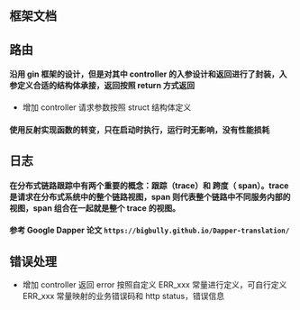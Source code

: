 ## 框架文档

## 路由

#### 沿用 gin 框架的设计，但是对其中 controller 的入参设计和返回进行了封装，入参定义合适的结构体承接，返回按照 return 方式返回

* 增加 controller 请求参数按照 struct 结构体定义


#### 使用反射实现函数的转变，只在启动时执行，运行时无影响，没有性能损耗

## 日志

#### 在分布式链路跟踪中有两个重要的概念：跟踪（trace）和 跨度（ span）。trace 是请求在分布式系统中的整个链路视图，span 则代表整个链路中不同服务内部的视图，span 组合在一起就是整个 trace 的视图。
#### 参考 Google Dapper 论文 `https://bigbully.github.io/Dapper-translation/`

## 错误处理

* 增加 controller 返回 error 按照自定义 ERR_xxx 常量进行定义，可自行定义 ERR_xxx 常量映射的业务错误码和 http status，错误信息